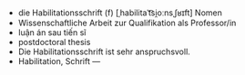 - die Habilitationsschrift (f)	[ˌhabilitaˈt͡si̯oːnsˌʃʁɪft]	Nomen
- Wissenschaftliche Arbeit zur Qualifikation als Professor/in
- luận án sau tiến sĩ
- postdoctoral thesis
- Die Habilitationsschrift ist sehr anspruchsvoll.
- Habilitation, Schrift	—